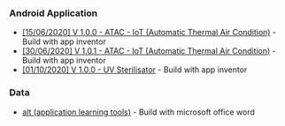 ### Android Application

- [[15/06/2020] V 1.0.0 - ATAC - IoT (Automatic Thermal Air Condition)](https://raw.githubusercontent.com/rjsdevs/android_application/master/atac/atac_iot_v_0_0.apk) - Build with app inventor
- [[30/06/2020] V 1.0.1 - ATAC - IoT (Automatic Thermal Air Condition)](https://raw.githubusercontent.com/rjsdevs/android_application/master/atac/atac_iot_v_0_1.apk) - Build with app inventor
- [[01/10/2020] V 1.0.0 - UV Sterilisator](https://raw.githubusercontent.com/rjsdevs/android_application/master/other/SterilisatorUV.apk) - Build with app inventor

### Data

- [alt (application learning tools)](https://raw.githubusercontent.com/rjsdevs/android_application/master/data/ALT.docx) - Build with microsoft office word
